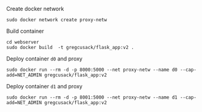 Create docker network
```
sudo docker network create proxy-netw
```

Build container
```
cd webserver
sudo docker build  -t gregcusack/flask_app:v2 .
```

Deploy container `d0` and proxy
```
sudo docker run --rm -d -p 8000:5000 --net proxy-netw --name d0 --cap-add=NET_ADMIN gregcusack/flask_app:v2
```

Deploy container `d1` and proxy
```
sudo docker run --rm -d -p 8001:5000 --net proxy-netw --name d1 --cap-add=NET_ADMIN gregcusack/flask_app:v2
```

